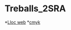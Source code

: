 # Treballs_2SRA
*[Lloc web](https://claudietajerez.github.io/llocweb/)
*[cmyk](https://claudietajerez.github.io/cmyk/)
